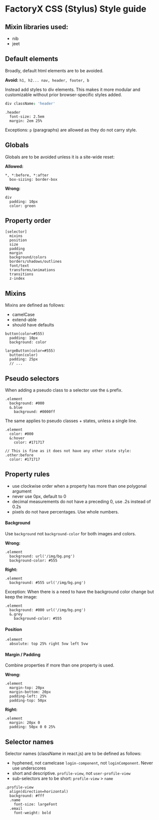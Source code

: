 # FactoryX CSS (Stylus) Style guide

## Mixin libraries used:
- nib
- jeet

## Default elements
Broadly, default html elements are to be avoided.

**Avoid:**
`h1, h2...
nav, header, footer, b`

Instead add styles to div elements. This makes it more modular and customizable without prior browser-specific styles added.

```coffee
div className: 'header'
```

```stylus
.header
  font-size: 2.5em
  margin: 2em 25%
```

Exceptions:
`p` (paragraphs) are allowed as they do not carry style.


## Globals
Globals are to be avoided unless it is a site-wide reset:

**Allowed:**
```stylus
*, *:before, *:after
  box-sizing: border-box
```

**Wrong:**

```stylus
div
  padding: 10px
  color: green
```

## Property order
```
[selector]
  mixins
  position
  size
  padding
  margin
  background/colors
  borders/shadows/outlines
  font/text
  transforms/animations
  transitions
  z-index

```

## Mixins
Mixins are defined as follows:
- camelCase
- extend-able
- should have defaults

```stylus
button(color=#555)
  padding: 10px
  background: color

largeButton(color=#555)
  button(color)
  padding: 25px
  // ...
```

## Pseudo selectors
When adding a pseudo class to a selector use the `&` prefix.
```stylus
.element
  background: #000
  &.blue
    background: #0000ff
```

The same applies to pseudo classes + states, unless a single line.

```stylus
.element
  color: #000
  &:hover
    color: #171717

// This is fine as it does not have any other state style:
.other:before
  color: #171717

```


## Property rules

- use clockwise order when a property has more than one polygonal argument
- never use 0px, default to 0
- decimal measurements do not have a preceding 0, use .2s instead of 0.2s
- pixels do not have percentages. Use whole numbers.

#### Background
Use `background` not `background-color` for both images and colors.

**Wrong:**
```stylus
.element
  background: url('/img/bg.png')
  background-color: #555
```

**Right:**
```stylus
.element
  background: #555 url('/img/bg.png')
```

Exception: When there is a need to have the background color change but keep the image:
```stylus
.element
  background: #000 url('/img/bg.png')
  &.grey
    background-color: #555
```

#### Position
```stylus
.element
  absolute: top 25% right 5vw left 5vw
```


#### Margin / Padding

Combine properties if more than one property is used.

**Wrong:**
```stylus
.element
  margin-top: 20px
  margin-bottom: 20px
  padding-left: 25%
  padding-top: 50px
```

**Right:**
```stylus
.element
  margin: 20px 0
  padding: 50px 0 0 25%
```

## Selector names

Selector names (className in react.js) are to be defined as follows:

- hyphened, not camelcase `login-component`, not `loginComponent`. Never use underscores
- short and descriptive. `profile-view`, not `user-profile-view`
- sub-selectors are to be short: `profile-view` > `name`

```stylus
.profile-view
  align(direction=horizontal)
  background: #fff
  .name
    font-size: largeFont
  .email
    font-weight: bold

```
